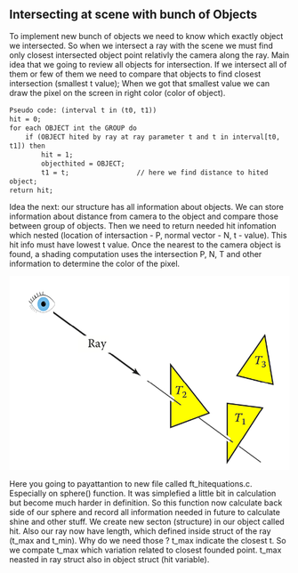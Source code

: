 Intersecting at scene with bunch of Objects
--------


To implement new bunch of objects we need to know which exactly object we intersected. 
So when we intersect a ray with the scene we must find only closest intersected object
point relativly the camera along the ray. Main idea that we going to review all objects
for intersection. If we intersect all of them or few of them we need to compare that 
objects to find closest intersection (smallest t value); When we got that smallest value
we can draw the pixel on the screen in right color (color of object).
	
	Pseudo code: (interval t in (t0, t1))
	hit = 0;
	for each OBJECT int the GROUP do
		if (OBJECT hited by ray at ray parameter t and t in interval[t0, t1]) then
			hit = 1;
			objecthited = OBJECT;
			t1 = t;					// here we find distance to hited object;
	return hit;


Idea the next: our structure has all information about objects. We can store information about distance
from camera to the object and compare those between group of objects. Then we need to return needed hit infomation which nested (location of intersaction - P, normal vector - N, t - value). This hit info must have lowest t value.
Once the nearest to the camera object is found, a shading computation uses the intersection P, N, T and other information to determine the color of the pixel. 

<img width="1199" alt="screen shot 2018-12-25 at 3 15 42 pm" src="https://github.com//Jenuaz/c_graphics_SDL/blob/master/support/Screen%20Shot%202018-12-27%20at%206.jpg?raw=true">

Here you going to payattantion to new file called ft_hitequations.c. Especially on sphere() function. It was simplefied a little bit in calculation but become much harder in definition. So this function now calculate back side of our sphere and record all information needed in future to calculate shine and other stuff. We create new secton (structure) in our object called hit. Also our ray now have length, which defined inside struct of the ray (t_max and t_min). Why do we need those ? t_max indicate the closest t. So we compate t_max which variation related to closest founded point. t_max neasted in ray struct also in object struct (hit variable). 
